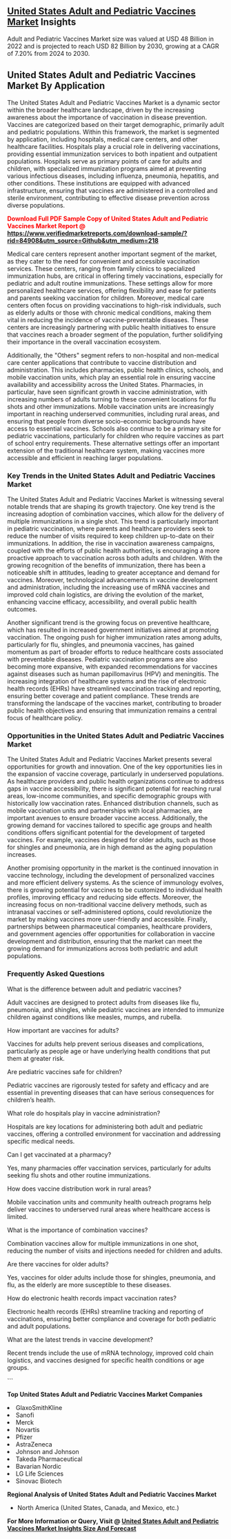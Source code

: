 <h2><a href="https://www.verifiedmarketreports.com/download-sample/?rid=84908&amp;utm_source=Github&amp;utm_medium=218" target="_blank">United States Adult and Pediatric Vaccines Market</a> Insights</h2><p>Adult and Pediatric Vaccines Market size was valued at USD 48 Billion in 2022 and is projected to reach USD 82 Billion by 2030, growing at a CAGR of 7.20% from 2024 to 2030.</p><p> <h2>United States Adult and Pediatric Vaccines Market By Application</h2> <p>The United States Adult and Pediatric Vaccines Market is a dynamic sector within the broader healthcare landscape, driven by the increasing awareness about the importance of vaccination in disease prevention. Vaccines are categorized based on their target demographic, primarily adult and pediatric populations. Within this framework, the market is segmented by application, including hospitals, medical care centers, and other healthcare facilities. Hospitals play a crucial role in delivering vaccinations, providing essential immunization services to both inpatient and outpatient populations. Hospitals serve as primary points of care for adults and children, with specialized immunization programs aimed at preventing various infectious diseases, including influenza, pneumonia, hepatitis, and other conditions. These institutions are equipped with advanced infrastructure, ensuring that vaccines are administered in a controlled and sterile environment, contributing to effective disease prevention across diverse populations. <strong><p><span class=""><span style="color: #ff0000;"><strong>Download Full PDF Sample Copy of United States Adult and Pediatric Vaccines Market Report</strong> @ </span><a href="https://www.verifiedmarketreports.com/download-sample/?rid=84908&amp;utm_source=Github&amp;utm_medium=218" target="_blank">https://www.verifiedmarketreports.com/download-sample/?rid=84908&amp;utm_source=Github&amp;utm_medium=218</a></span></p></strong> <p>Medical care centers represent another important segment of the market, as they cater to the need for convenient and accessible vaccination services. These centers, ranging from family clinics to specialized immunization hubs, are critical in offering timely vaccinations, especially for pediatric and adult routine immunizations. These settings allow for more personalized healthcare services, offering flexibility and ease for patients and parents seeking vaccination for children. Moreover, medical care centers often focus on providing vaccinations to high-risk individuals, such as elderly adults or those with chronic medical conditions, making them vital in reducing the incidence of vaccine-preventable diseases. These centers are increasingly partnering with public health initiatives to ensure that vaccines reach a broader segment of the population, further solidifying their importance in the overall vaccination ecosystem. <p>Additionally, the "Others" segment refers to non-hospital and non-medical care center applications that contribute to vaccine distribution and administration. This includes pharmacies, public health clinics, schools, and mobile vaccination units, which play an essential role in ensuring vaccine availability and accessibility across the United States. Pharmacies, in particular, have seen significant growth in vaccine administration, with increasing numbers of adults turning to these convenient locations for flu shots and other immunizations. Mobile vaccination units are increasingly important in reaching underserved communities, including rural areas, and ensuring that people from diverse socio-economic backgrounds have access to essential vaccines. Schools also continue to be a primary site for pediatric vaccinations, particularly for children who require vaccines as part of school entry requirements. These alternative settings offer an important extension of the traditional healthcare system, making vaccines more accessible and efficient in reaching larger populations. <h3>Key Trends in the United States Adult and Pediatric Vaccines Market</h3> <p>The United States Adult and Pediatric Vaccines Market is witnessing several notable trends that are shaping its growth trajectory. One key trend is the increasing adoption of combination vaccines, which allow for the delivery of multiple immunizations in a single shot. This trend is particularly important in pediatric vaccination, where parents and healthcare providers seek to reduce the number of visits required to keep children up-to-date on their immunizations. In addition, the rise in vaccination awareness campaigns, coupled with the efforts of public health authorities, is encouraging a more proactive approach to vaccination across both adults and children. With the growing recognition of the benefits of immunization, there has been a noticeable shift in attitudes, leading to greater acceptance and demand for vaccines. Moreover, technological advancements in vaccine development and administration, including the increasing use of mRNA vaccines and improved cold chain logistics, are driving the evolution of the market, enhancing vaccine efficacy, accessibility, and overall public health outcomes. <p>Another significant trend is the growing focus on preventive healthcare, which has resulted in increased government initiatives aimed at promoting vaccination. The ongoing push for higher immunization rates among adults, particularly for flu, shingles, and pneumonia vaccines, has gained momentum as part of broader efforts to reduce healthcare costs associated with preventable diseases. Pediatric vaccination programs are also becoming more expansive, with expanded recommendations for vaccines against diseases such as human papillomavirus (HPV) and meningitis. The increasing integration of healthcare systems and the rise of electronic health records (EHRs) have streamlined vaccination tracking and reporting, ensuring better coverage and patient compliance. These trends are transforming the landscape of the vaccines market, contributing to broader public health objectives and ensuring that immunization remains a central focus of healthcare policy. <h3>Opportunities in the United States Adult and Pediatric Vaccines Market</h3> <p>The United States Adult and Pediatric Vaccines Market presents several opportunities for growth and innovation. One of the key opportunities lies in the expansion of vaccine coverage, particularly in underserved populations. As healthcare providers and public health organizations continue to address gaps in vaccine accessibility, there is significant potential for reaching rural areas, low-income communities, and specific demographic groups with historically low vaccination rates. Enhanced distribution channels, such as mobile vaccination units and partnerships with local pharmacies, are important avenues to ensure broader vaccine access. Additionally, the growing demand for vaccines tailored to specific age groups and health conditions offers significant potential for the development of targeted vaccines. For example, vaccines designed for older adults, such as those for shingles and pneumonia, are in high demand as the aging population increases. <p>Another promising opportunity in the market is the continued innovation in vaccine technology, including the development of personalized vaccines and more efficient delivery systems. As the science of immunology evolves, there is growing potential for vaccines to be customized to individual health profiles, improving efficacy and reducing side effects. Moreover, the increasing focus on non-traditional vaccine delivery methods, such as intranasal vaccines or self-administered options, could revolutionize the market by making vaccines more user-friendly and accessible. Finally, partnerships between pharmaceutical companies, healthcare providers, and government agencies offer opportunities for collaboration in vaccine development and distribution, ensuring that the market can meet the growing demand for immunizations across both pediatric and adult populations. <h3>Frequently Asked Questions</h3> <p>What is the difference between adult and pediatric vaccines?</p> <p>Adult vaccines are designed to protect adults from diseases like flu, pneumonia, and shingles, while pediatric vaccines are intended to immunize children against conditions like measles, mumps, and rubella.</p> <p>How important are vaccines for adults?</p> <p>Vaccines for adults help prevent serious diseases and complications, particularly as people age or have underlying health conditions that put them at greater risk.</p> <p>Are pediatric vaccines safe for children?</p> <p>Pediatric vaccines are rigorously tested for safety and efficacy and are essential in preventing diseases that can have serious consequences for children’s health.</p> <p>What role do hospitals play in vaccine administration?</p> <p>Hospitals are key locations for administering both adult and pediatric vaccines, offering a controlled environment for vaccination and addressing specific medical needs.</p> <p>Can I get vaccinated at a pharmacy?</p> <p>Yes, many pharmacies offer vaccination services, particularly for adults seeking flu shots and other routine immunizations.</p> <p>How does vaccine distribution work in rural areas?</p> <p>Mobile vaccination units and community health outreach programs help deliver vaccines to underserved rural areas where healthcare access is limited.</p> <p>What is the importance of combination vaccines?</p> <p>Combination vaccines allow for multiple immunizations in one shot, reducing the number of visits and injections needed for children and adults.</p> <p>Are there vaccines for older adults?</p> <p>Yes, vaccines for older adults include those for shingles, pneumonia, and flu, as the elderly are more susceptible to these diseases.</p> <p>How do electronic health records impact vaccination rates?</p> <p>Electronic health records (EHRs) streamline tracking and reporting of vaccinations, ensuring better compliance and coverage for both pediatric and adult populations.</p> <p>What are the latest trends in vaccine development?</p> <p>Recent trends include the use of mRNA technology, improved cold chain logistics, and vaccines designed for specific health conditions or age groups.</p> ```</p><p><strong>Top United States Adult and Pediatric Vaccines Market Companies</strong></p><div data-test-id=""><p><li>GlaxoSmithKline</li><li> Sanofi</li><li> Merck</li><li> Novartis</li><li> Pfizer</li><li> AstraZeneca</li><li> Johnson and Johnson</li><li> Takeda Pharmaceutical</li><li> Bavarian Nordic</li><li> LG Life Sciences</li><li> Sinovac Biotech</li></p><div><strong>Regional Analysis of&nbsp;United States Adult and Pediatric Vaccines Market</strong></div><ul><li dir="ltr"><p dir="ltr">North America&nbsp;(United States, Canada, and Mexico, etc.)</p></li></ul><p><strong>For More Information or Query, Visit @&nbsp;</strong><strong><a href="https://www.verifiedmarketreports.com/product/global-adult-and-pediatric-vaccines-market-growth-status-and-outlook-2019-2024/?utm_source=Github&amp;utm_medium=218" target="_blank">United States Adult and Pediatric Vaccines Market Insights Size And Forecast</a></strong></p></div>
